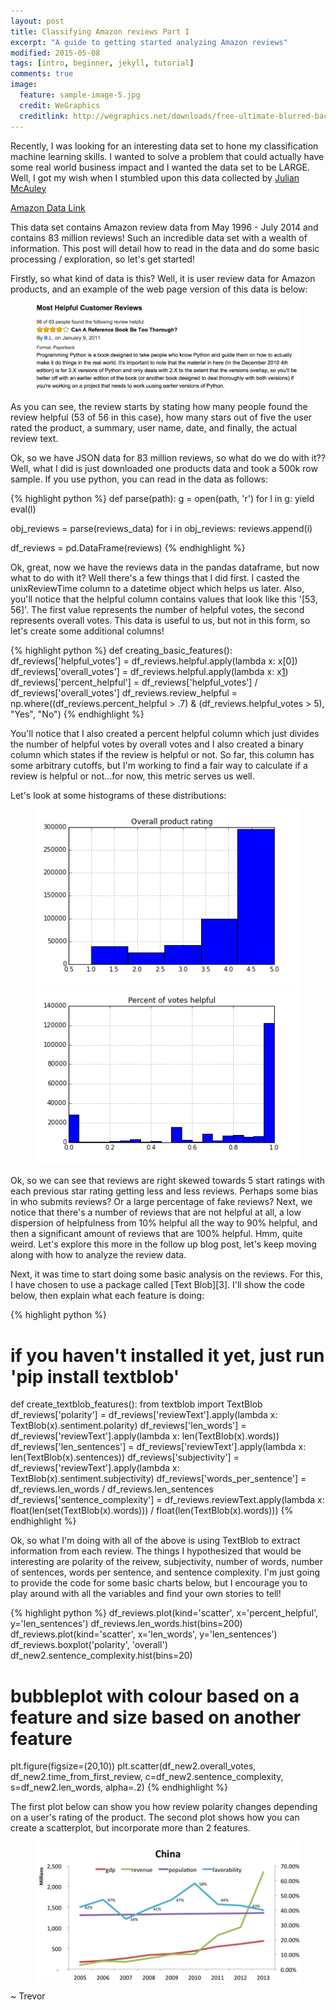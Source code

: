 ```yaml
---
layout: post
title: Classifying Amazon reviews Part I
excerpt: "A guide to getting started analyzing Amazon reviews"
modified: 2015-05-08
tags: [intro, beginner, jekyll, tutorial]
comments: true
image:
  feature: sample-image-5.jpg
  credit: WeGraphics
  creditlink: http://wegraphics.net/downloads/free-ultimate-blurred-background-pack/
---
```

Recently, I was looking for an interesting data set to hone my classification machine learning skills.  I wanted to solve a problem that could actually have some real world business impact and I wanted the data set to be LARGE.  Well, I got my wish when I stumbled upon this data collected by [Julian McAuley][1]

[Amazon Data Link][2]

This data set contains Amazon review data from May 1996 - July 2014 and contains 83 million reviews!  Such an incredible data set with a wealth of information.  This post will detail how to read in the data and do some basic processing / exploration, so let's get started!

Firstly, so what kind of data is this?  Well, it is user review data for Amazon products, and an example of the web page version of this data is below:

<figure>
  <a href="/images/amazon_review_sample.png"><img style="display:block; margin: 0 auto;" src="/images/amazon_review_sample.png"></a>
</figure>

As you can see, the review starts by stating how many people found the review helpful (53 of 56 in this case), how many stars out of five the user rated the product, a summary, user name, date, and finally, the actual review text.

Ok, so we have JSON data for 83 million reviews, so what do we do with it?? Well, what I did is just downloaded one products data and took a 500k row sample.  If you use python, you can read in the data as follows:

{% highlight python %}
def parse(path):
    g = open(path, 'r')
    for l in g:
        yield eval(l)

obj_reviews = parse(reviews_data)
for i in obj_reviews:
    reviews.append(i)

df_reviews = pd.DataFrame(reviews)
{% endhighlight %}

Ok, great, now we have the reviews data in the pandas dataframe, but now what to do with it?  Well there's a few things that I did first.  I casted the unixReviewTime column to a datetime object which helps us later.  Also, you'll notice that the helpful column contains values that look like this '[53, 56]'.  The first value represents the number of helpful votes, the second represents overall votes.  This data is useful to us, but not in this form, so let's create some additional columns!

{% highlight python %}
def creating_basic_features():
    df_reviews['helpful_votes'] = df_reviews.helpful.apply(lambda x: x[0])
    df_reviews['overall_votes'] = df_reviews.helpful.apply(lambda x: x[1])
    df_reviews['percent_helpful'] = df_reviews['helpful_votes'] / df_reviews['overall_votes']
    df_reviews.review_helpful = np.where((df_reviews.percent_helpful > .7) & (df_reviews.helpful_votes > 5), "Yes", "No")
{% endhighlight %}

You'll notice that I also created a percent helpful column which just divides the number of helpful votes by overall votes and I also created a binary column which states if the review is helpful or not.  So far, this column has some arbitrary cutoffs, but I'm working to find a fair way to calculate if a review is helpful or not...for now, this metric serves us well.

Let's look at some histograms of these distributions:


<figure class="half">
    <a href="/images/overall_hist.png"><img src="/images/overall_hist.png"></a>
    <a href="/images/percent_helpful_hist.png"><img src="/images/percent_helpful_hist.png"></a>
</figure>


Ok, so we can see that reviews are right skewed towards 5 start ratings with each previous star rating getting less and less reviews.  Perhaps some bias in who submits reviews? Or a large percentage of fake reviews?  Next, we notice that there's a number of reviews that are not helpful at all, a low dispersion of helpfulness from 10% helpful all the way to 90% helpful, and then a significant amount of reviews that are 100% helpful.  Hmm, quite weird.  Let's explore this more in the follow up blog post, let's keep moving along with how to analyze the review data.

Next, it was time to start doing some basic analysis on the reviews.  For this, I have chosen to use a package called [Text Blob][3].  I'll show the code below, then explain what each feature is doing:

{% highlight python %}
# if you haven't installed it yet, just run 'pip install textblob'

def create_textblob_features():
    from textblob import TextBlob
    df_reviews['polarity'] = df_reviews['reviewText'].apply(lambda x: TextBlob(x).sentiment.polarity)
    df_reviews['len_words'] = df_reviews['reviewText'].apply(lambda x: len(TextBlob(x).words))
    df_reviews['len_sentences'] = df_reviews['reviewText'].apply(lambda x: len(TextBlob(x).sentences))
    df_reviews['subjectivity'] = df_reviews['reviewText'].apply(lambda x: TextBlob(x).sentiment.subjectivity)
    df_reviews['words_per_sentence'] = df_reviews.len_words / df_reviews.len_sentences
    df_reviews['sentence_complexity'] = df_reviews.reviewText.apply(lambda x: float(len(set(TextBlob(x).words))) / float(len(TextBlob(x).words)))
{% endhighlight %}

Ok, so what I'm doing with all of the above is using TextBlob to extract information from each review.  The things I hypothesized that would be interesting are polarity of the reivew, subjectivity, number of words, number of sentences, words per sentence, and sentence complexity.  I'm just going to provide the code for some basic charts below, but I encourage you to play around with all the variables and find your own stories to tell!

{% highlight python %}
df_reviews.plot(kind='scatter', x='percent_helpful', y='len_sentences')
df_reviews.len_words.hist(bins=200)
df_reviews.plot(kind='scatter', x='len_words', y='len_sentences')
df_reviews.boxplot('polarity', 'overall')
df_new2.sentence_complexity.hist(bins=20)

# bubbleplot with colour based on a feature and size based on another feature
plt.figure(figsize=(20,10))
plt.scatter(df_new2.overall_votes, df_new2.time_from_first_review, c=df_new2.sentence_complexity, s=df_new2.len_words, alpha=.2)
{% endhighlight %}

The first plot below can show you how review polarity changes depending on a user's rating of the product.  The second plot shows how you can create a scatterplot, but incorporate more than 2 features.

<figure>
  <a href="/images/china_sample.png"><img style="display:block; margin: 0 auto;" src="/images/china_sample.png"></a>
</figure>



~ Trevor

[1]: http://cseweb.ucsd.edu/~jmcauley/
[2]: http://jmcauley.ucsd.edu/data/amazon/
